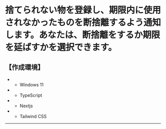 # 捨てられない物を登録し、期限内に使用されなかったものを断捨離するよう通知します。あなたは、断捨離をするか期限を延ばすかを選択できます。

【作成環境】
--------------------
- - Windows 11 
- - TypeScript
- - Nextjs
- - Tailwind CSS
---------------------